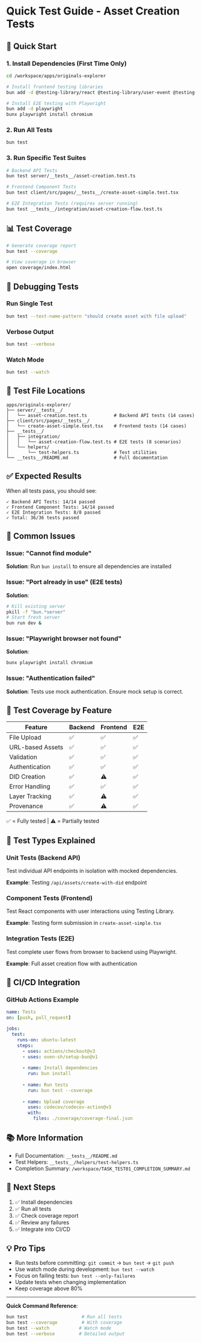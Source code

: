 # Quick Test Guide - Asset Creation Tests

## 🚀 Quick Start

### 1. Install Dependencies (First Time Only)

```bash
cd /workspace/apps/originals-explorer

# Install frontend testing libraries
bun add -d @testing-library/react @testing-library/user-event @testing-library/jest-dom happy-dom

# Install E2E testing with Playwright
bun add -d playwright
bunx playwright install chromium
```

### 2. Run All Tests

```bash
bun test
```

### 3. Run Specific Test Suites

```bash
# Backend API Tests
bun test server/__tests__/asset-creation.test.ts

# Frontend Component Tests
bun test client/src/pages/__tests__/create-asset-simple.test.tsx

# E2E Integration Tests (requires server running)
bun test __tests__/integration/asset-creation-flow.test.ts
```

## 📊 Test Coverage

```bash
# Generate coverage report
bun test --coverage

# View coverage in browser
open coverage/index.html
```

## 🐛 Debugging Tests

### Run Single Test

```bash
bun test --test-name-pattern "should create asset with file upload"
```

### Verbose Output

```bash
bun test --verbose
```

### Watch Mode

```bash
bun test --watch
```

## 🎯 Test File Locations

```
apps/originals-explorer/
├── server/__tests__/
│   └── asset-creation.test.ts          # Backend API tests (14 cases)
├── client/src/pages/__tests__/
│   └── create-asset-simple.test.tsx    # Frontend tests (14 cases)
├── __tests__/
│   ├── integration/
│   │   └── asset-creation-flow.test.ts # E2E tests (8 scenarios)
│   └── helpers/
│       └── test-helpers.ts             # Test utilities
└── __tests__/README.md                 # Full documentation
```

## ✅ Expected Results

When all tests pass, you should see:

```
✓ Backend API Tests: 14/14 passed
✓ Frontend Component Tests: 14/14 passed
✓ E2E Integration Tests: 8/8 passed
✓ Total: 36/36 tests passed
```

## 🔧 Common Issues

### Issue: "Cannot find module"
**Solution**: Run `bun install` to ensure all dependencies are installed

### Issue: "Port already in use" (E2E tests)
**Solution**: 
```bash
# Kill existing server
pkill -f "bun.*server"
# Start fresh server
bun run dev &
```

### Issue: "Playwright browser not found"
**Solution**: 
```bash
bunx playwright install chromium
```

### Issue: "Authentication failed"
**Solution**: Tests use mock authentication. Ensure mock setup is correct.

## 📝 Test Coverage by Feature

| Feature | Backend | Frontend | E2E |
|---------|---------|----------|-----|
| File Upload | ✅ | ✅ | ✅ |
| URL-based Assets | ✅ | ✅ | ✅ |
| Validation | ✅ | ✅ | ✅ |
| Authentication | ✅ | ✅ | ✅ |
| DID Creation | ✅ | ⚠️ | ✅ |
| Error Handling | ✅ | ✅ | ✅ |
| Layer Tracking | ✅ | ⚠️ | ✅ |
| Provenance | ✅ | ⚠️ | ✅ |

✅ = Fully tested | ⚠️ = Partially tested

## 🎨 Test Types Explained

### Unit Tests (Backend API)
Test individual API endpoints in isolation with mocked dependencies.

**Example**: Testing `/api/assets/create-with-did` endpoint

### Component Tests (Frontend)
Test React components with user interactions using Testing Library.

**Example**: Testing form submission in `create-asset-simple.tsx`

### Integration Tests (E2E)
Test complete user flows from browser to backend using Playwright.

**Example**: Full asset creation flow with authentication

## 🔄 CI/CD Integration

### GitHub Actions Example

```yaml
name: Tests
on: [push, pull_request]

jobs:
  test:
    runs-on: ubuntu-latest
    steps:
      - uses: actions/checkout@v3
      - uses: oven-sh/setup-bun@v1
      
      - name: Install dependencies
        run: bun install
        
      - name: Run tests
        run: bun test --coverage
        
      - name: Upload coverage
        uses: codecov/codecov-action@v3
        with:
          files: ./coverage/coverage-final.json
```

## 📚 More Information

- Full Documentation: `__tests__/README.md`
- Test Helpers: `__tests__/helpers/test-helpers.ts`
- Completion Summary: `/workspace/TASK_TEST01_COMPLETION_SUMMARY.md`

## 🎯 Next Steps

1. ✅ Install dependencies
2. ✅ Run all tests
3. ✅ Check coverage report
4. ✅ Review any failures
5. ✅ Integrate into CI/CD

## 💡 Pro Tips

- Run tests before committing: `git commit` → `bun test` → `git push`
- Use watch mode during development: `bun test --watch`
- Focus on failing tests: `bun test --only-failures`
- Update tests when changing implementation
- Keep coverage above 80%

---

**Quick Command Reference**:
```bash
bun test                    # Run all tests
bun test --coverage         # With coverage
bun test --watch           # Watch mode
bun test --verbose         # Detailed output
```
